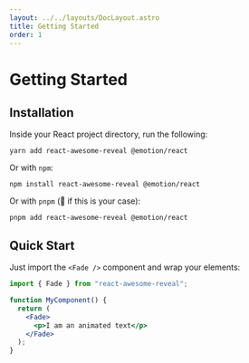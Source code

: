 ```yaml
---
layout: ../../layouts/DocLayout.astro
title: Getting Started
order: 1
---
```


# Getting Started

## Installation

Inside your React project directory, run the following:

```shell
yarn add react-awesome-reveal @emotion/react
```

Or with `npm`:

```shell
npm install react-awesome-reveal @emotion/react
```

Or with `pnpm` (:raised_hands: if this is your case):

```shell
pnpm add react-awesome-reveal @emotion/react
```

## Quick Start

Just import the `<Fade />` component and wrap your elements:

```jsx
import { Fade } from "react-awesome-reveal";

function MyComponent() {
  return (
    <Fade>
      <p>I am an animated text</p>
    </Fade>
  );
}
```
